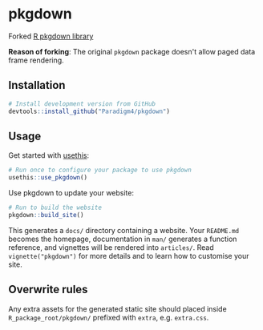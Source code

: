 # pkgdown
Forked [R pkgdown library](https://github.com/r-lib/pkgdown)

**Reason of forking**:
The original `pkgdown` package doesn't allow paged data frame rendering.

## Installation

``` r
# Install development version from GitHub
devtools::install_github("Paradigm4/pkgdown")
```

## Usage

Get started with [usethis](http://usethis.r-lib.org/):

``` r
# Run once to configure your package to use pkgdown
usethis::use_pkgdown()
```

Use pkgdown to update your website:

``` r
# Run to build the website
pkgdown::build_site()
```

This generates a `docs/` directory containing a website. Your
`README.md` becomes the homepage, documentation in `man/` generates a
function reference, and vignettes will be rendered into `articles/`.
Read `vignette("pkgdown")` for more details and to learn how to
customise your site.

## Overwrite rules
Any extra assets for the generated static site should placed inside `R_package_root/pkgdown/` prefixed with `extra`, e.g. `extra.css`. 